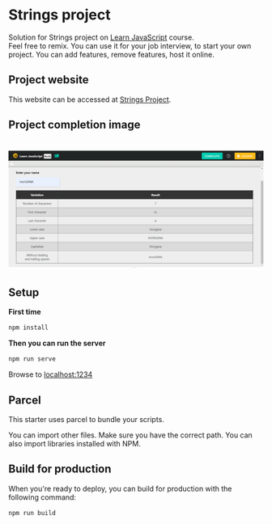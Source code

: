 # Strings project

Solution for Strings project on [Learn JavaScript](https://learnjavascript.online) course.  
Feel free to remix. You can use it for your job interview, to start your own project. You can add features, remove features, host it online.
## Project website

This website can be accessed at [Strings Project](https://morganoliveira2018.github.io/Strings-Project/).

## Project completion image
<h1 align="center">
  <img alt="Layout" title="#Project-Strings" src="https://github.com/morganOliveira2018/Project-Strings/blob/master/src/assets/Build.png" width="600px"/>
</h1>

## Setup

**First time**

```bash
npm install
```

**Then you can run the server**

```bash
npm run serve
```

Browse to [localhost:1234](http://localhost:1234)

## Parcel

This starter uses parcel to bundle your scripts.

You can import other files. Make sure you have the correct path. You can also import libraries installed with NPM.

## Build for production

When you're ready to deploy, you can build for production with the following command:

```bash
npm run build
```
